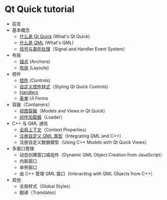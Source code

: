 # Qt Quick tutorial

 - 前言
 - 基本概念
   - [什么是 Qt Quick](Concepts/Qt%20Quick.md) (What's Qt Quick)
   - [什么是 QML](Concepts/Qt%20Quick.md) (What's QML)
   - [信号与事件处理](Concepts/Signal&Handler.md)（Signal and Handler Event System）
 - 布局
   - [锚点](Layouts/Anchors.md) (Anchors)
   - [布局](Layouts/Layouts.md) (Layouts)
 - 控件
   - [控件](Controls/Controls.md) (Controls)
   - [自定义控件样式](./Controls/Customizing%20Controls.md)（Styling Qt Quick Controls）
   - [Handlers](Controls/Handlers.md)
   - [表单](Controls/UI%20Forms.md) UI Forms
 - 容器（Containers）
   - [视图容器](Containers/Views.md)（Models and Views in Qt Quick）
   - [组件加载器](Containers/Loader.md)（Loader）
 - C++ 与 QML 通信
   - [全局上下文](Integrating/Context-Properties.md)（Context Properties）
   - [注册自定义 QML 类型](Integrating/Register-QML-Type.md)（Integrating QML and C++）
   - 注册自定义数据模型（Using C++ Models with Qt Quick Views）
 - 多窗口管理
   - 动态创建窗口或组件（Dynamic QML Object Creation from JavaScript）
   - 内联窗口
   - 单例窗口
   - 由 C++ 管理 QML 窗口（Interacting with QML Objects from C++）
 - 其他
   - 全局样式（Global Styles）
   - 翻译（Translates）

